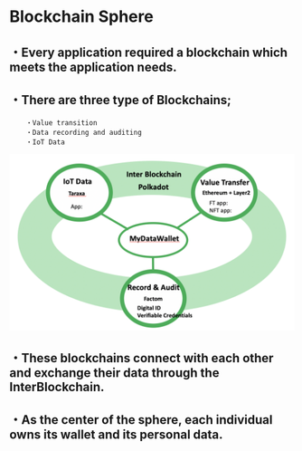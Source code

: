 # Blockchain Sphere

## ・Every application required a blockchain which meets the application needs.
## ・There are three type of Blockchains;
		・Value transition
		・Data recording and auditing
		・IoT Data
		
		
![Fig.1](./Fig_BcSphere.png)

## ・These blockchains connect with each other and  exchange their data through the InterBlockchain.

## ・As the center of the sphere, each individual owns its wallet and its personal data.

